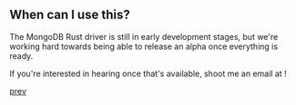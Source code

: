 ## When can I use this?

The MongoDB Rust driver is still in early development stages, but we're working hard towards being able to release an alpha once everything is ready.

If you're interested in hearing once that's available, shoot me an email at <b id="email"></b>!

<script>
document.getElementById('email').innerHTML = '&#115;&#97;&#109;&#46;&#114;&#111;&#115;&#115;&#105;&#64;&#109;&#111;&#110;&#103;&#111;&#100;&#98;&#46;&#99;&#111;&#109';
</script>


[prev](./4)